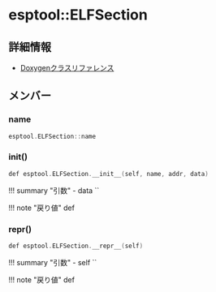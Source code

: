 # esptool::ELFSection



## 詳細情報

- [Doxygenクラスリファレンス](https://lang-ship.com/reference/ESP32/latest/classesptool_1_1_e_l_f_section.html)

## メンバー

###  name

```c
esptool.ELFSection::name
```


### __init__()



```c
def esptool.ELFSection.__init__(self, name, addr, data)
```

!!! summary "引数"
	- data `` 

!!! note "戻り値"
	def



### __repr__()



```c
def esptool.ELFSection.__repr__(self)
```

!!! summary "引数"
	- self `` 

!!! note "戻り値"
	def



